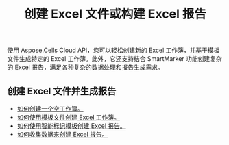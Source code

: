 ﻿---
title: 创建 Excel 文件或构建 Excel 报告
second_title: Aspose.Cells Cloud Documen
type: docs
url: /zh/creating-files-and-reports/
aliases: [/workbook/create/]
linktitle: 创建 Excel 并报告
keywords: Create document, Generate report, Excel report, Dynamic repor
description: 生成可包含图表、表格和其他数据可视化元素的新文档或报告
weight: 10
kwords: 创建文档，生成报告，Excel 报告，动态报告
---
使用 Aspose.Cells Cloud API，您可以轻松创建新的 Excel 工作簿，并基于模板文件生成特定的 Excel 工作簿。此外，它还支持结合 SmartMarker 功能创建复杂的 Excel 报告，满足各种复杂的数据处理和报告生成需求。

## 创建 Excel 文件并生成报告

- [如何创建一个空工作簿。](/cells/zh/create-an-empty-excel-file/)
- [如何使用模板文件创建 Excel 工作簿。](/cells/zh/create-an-excel-file-with-template-file/)
- [如何使用智能标记模板创建 Excel 报告。](/cells/zh/build-report-with-smart-marker/)
- [如何收集数据来创建 Excel 报告。](/cells/zh/assembly-data-for-the-creation-of-an-excel-report/)

